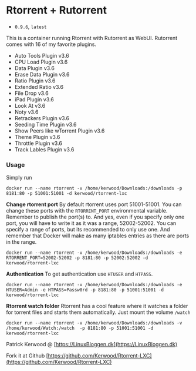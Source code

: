 # Rtorrent + Rutorrent 
 - `0.9.6`, `latest`

This is a container running Rtorrent with Rutorrent as WebUI.
Rutorrent comes with 16 of my favorite plugins.
 - Auto Tools Plugin v3.6
 - CPU Load Plugin v3.6
 - Data Plugin v3.6
 - Erase Data Plugin v3.6
 - Ratio Plugin v3.6
 - Extended Ratio v3.6
 - File Drop v3.6
 - iPad Plugin v3.6
 - Look At v3.6
 - Noty v3.6
 - Retrackers Plugin v3.6
 - Seeding Time Plugin v3.6
 - Show Peers like wTorrent Plugin v3.6
 - Theme Plugin v3.6
 - Throttle Plugin v3.6
 - Track Lables Plugin v3.6

### Usage
Simply run
```
docker run --name rtorrent -v /home/kerwood/Downloads:/downloads -p 8181:80 -p 51001:51001 -d kerwood/rtorrent-lxc
```
**Change rtorrent port**
By default rtorrent uses port 51001-51001. You can change these ports with the `RTORRENT_PORT` environmental variable. Remember to publish the port(s) to. And yes, even if you specify only one port, you will have to write it as it was a range, 52002-52002. You can specify a range of ports, but its recommended to only use one. And remember that Docker will make as many iptables entries as there are ports in the range.
```
docker run --name rtorrent -v /home/kerwood/Downloads:/downloads -e RTORRENT_PORT=52002-52002 -p 8181:80 -p 52002:52002 -d kerwood/rtorrent-lxc
```
**Authentication**
To get authentication use `HTUSER` and `HTPASS`.
```
docker run --name rtorrent -v /home/kerwood/Downloads:/downloads -e HTUSER=Admin -e HTPASS=Passw0rd -p 8181:80 -p 51001:51001 -d kerwood/rtorrent-lxc
```
**Rtorrent watch folder**
Rtorrent has a cool feature where it watches a folder for torrent files and starts them automatically. Just mount the volume `/watch`
```
docker run --name rtorrent -v /home/kerwood/Downloads:/downloads -v /home/kerwood/Watch:/watch  -p 8181:80 -p 51001:51001 -d kerwood/rtorrent-lxc
```


Patrick Kerwood @ [https://LinuxBloggen.dk](https://LinuxBloggen.dk)

Fork it at Github [https://github.com/Kerwood/Rtorrent-LXC](https://github.com/Kerwood/Rtorrent-LXC)

